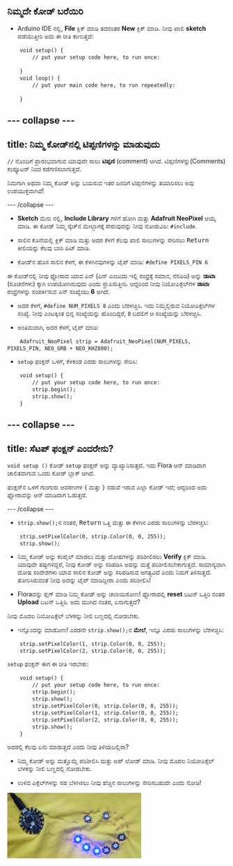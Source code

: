 ## ನಿಮ್ಮದೇ ಕೋಡ್ ಬರೆಯಿರಿ

+ Arduino IDE ನಲ್ಲಿ, **File** ಕ್ಲಿಕ್ ಮಾಡಿ ತದನಂತರ **New** ಕ್ಲಿಕ್ ಮಾಡಿ. ನೀವು ಖಾಲಿ **sketch** ಪಡೆಯುತ್ತೀರಿ ಅದು ಈ ರೀತಿ ಕಾಣುತ್ತದೆ:
```
    void setup() {
        // put your setup code here, to run once:

    }
    void loop() {
        // put your main code here, to run repeatedly:

    }
```

--- collapse ---
---
title: ನಿಮ್ಮ ಕೋಡ್‌ನಲ್ಲಿ ಟಿಪ್ಪಣಿಗಳನ್ನು ಮಾಡುವುದು
---

`//` ನೊಂದಿಗೆ ಪ್ರಾರಂಭವಾಗುವ ಯಾವುದೇ ಸಾಲು **ಟಿಪ್ಪಣಿ** (comment) ಆಗಿದೆ. ಟಿಪ್ಪಣಿಗಳನ್ನು(Comments) ಕಂಪ್ಯೂಟರ್ ನಿಂದ ಕಡೆಗಣಿಸಲಾಗುತ್ತದೆ.

ನಿಮಗಾಗಿ ಅಥವಾ ನಿಮ್ಮ ಕೋಡ್ ಅನ್ನು ಬಯಸುವ ಇತರ ಜನರಿಗೆ ಟಿಪ್ಪಣಿಗಳನ್ನು ತಯಾರಿಸಲು ಅವು ಉಪಯುಕ್ತವಾಗಿವೆ!

--- /collapse ---

+ **Sketch** ಮೆನು ನಲ್ಲಿ, **Include Library**‌ ಗಳಿಗೆ ಹೋಗಿ ಮತ್ತು **Adafruit NeoPixel** ಆಯ್ಕೆ ಮಾಡಿ. ಈ ಕೋಡ್ ನಿಮ್ಮ ಸ್ಕೆಚ್‌ನ ಮೇಲ್ಭಾಗಕ್ಕೆ ಸೇರುವುದನ್ನು ನೀವು ನೋಡುವಿರಿ: `#include`.

+ ಸಾಲಿನ ಕೊನೆಯಲ್ಲಿ ಕ್ಲಿಕ್ ಮಾಡಿ ಮತ್ತು ಅದರ ಕೆಳಗೆ ಕೆಲವು ಖಾಲಿ ಸಾಲುಗಳನ್ನು ಸೇರಿಸಲು <kbd>Return</kbd> ಕೀಲಿಯನ್ನು ಕೆಲವು ಬಾರಿ ಹಿಟ್ ಮಾಡಿ.

+ ಕೋಡ್‌ನ ಹೊಸ ಸಾಲಿನ ಕೆಳಗೆ, ಈ ಕೆಳಗಿನವುಗಳನ್ನು ಟೈಪ್ ಮಾಡಿ: `#define PIXELS_PIN 6`

ಈ ಕೋಡ್‌ನಲ್ಲಿ ನೀವು ಫ್ಲೋರಾದ ಯಾವ ಪಿನ್ (ಪಿನ್ ಎಂಬುದು ಇಲ್ಲಿ ರಂಧ್ರಕ್ಕೆ ಸಮಾನ, ನೆನಪಿಡಿ) ಅನ್ನು **ಡಾಟಾ** \(ಸೂಚನೆಗಳು\) ಕ್ಕಾಗಿ ಉಪಯೋಗಿಸುವುದು ಎಂದು ಸ್ಥಾಪಿಸುತ್ತೀರಿ. ಆದ್ದರಿಂದ ನೀವು ನಿಯೋಪಿಕ್ಸೆಲ್‌ಗಳ **ಡಾಟಾ** ರಂಧ್ರಗಳನ್ನು ಸಂಪರ್ಕಿಸುವ ಪಿನ್ ಸಂಖ್ಯೆಯು **6** ಆಗಿದೆ.

+ ಅದರ ಕೆಳಗೆ, `#define NUM_PIXELS 8` ಎಂದು ಬೆರಳಚ್ಚಿಸಿ. ಇದು ನಿಮ್ಮಲ್ಲಿರುವ ನಿಯೋಪಿಕ್ಸೆಲ್‌ಗಳ ಸಂಖ್ಯೆ. ನೀವು ಎಂಟಕ್ಕಿಂತ ಭಿನ್ನ ಸಂಖ್ಯೆಯನ್ನು ಹೊಂದಿದ್ದರೆ, `8` ಬದಲಿಗೆ ಆ ಸಂಖ್ಯೆಯನ್ನು ಬೆರಳಚ್ಚಿಸಿ.

+ ಅಂತಿಮವಾಗಿ, ಅದರ ಕೆಳಗೆ, ಟೈಪ್ ಮಾಡಿ:

``` 
    Adafruit_NeoPixel strip = Adafruit_NeoPixel(NUM_PIXELS, PIXELS_PIN, NEO_GRB + NEO_KHZ800);
```

+ `setup` ಫಂಕ್ಷನ್ ಒಳಗೆ, ಕೆಳಕಂಡ ಎರಡು ಸಾಲುಗಳನ್ನು ಸೇರಿಸಿ:

``` 
    void setup() {
        // put your setup code here, to run once:
        strip.begin();
        strip.show();
    }
```

--- collapse ---
---
title: ಸೆಟಪ್ ಫಂಕ್ಷನ್ ಎಂದರೇನು?
---

`void setup ()` ಕೋಡ್ `setup` ಫಂಕ್ಷನ್ ಅನ್ನು ವ್ಯಾಖ್ಯಾನಿಸುತ್ತದೆ. ಇದು Flora ಆನ್ ಮಾಡಿದಾಗ ಚಾಲಿತವಾಗುವ ಒಂದು ಕೋಡ್‌ ಬ್ಲಾಕ್ ಆಗಿದೆ.

ಫಂಕ್ಷನ್‌ನ ಒಳಗೆ ಗುಂಗುರು ಆವರಣಗಳ `{` ಮತ್ತು `}` ನಡುವೆ ಇರುವ ಎಲ್ಲಾ ಕೋಡ್ ಇದೆ; ಆದ್ದರಿಂದ ಅದು ಫ್ಲೋರಾವನ್ನು ಆನ್ ಮಾಡಿದಾಗ ಓಡುತ್ತದೆ.

--- /collapse ---

+ `strip.show();`ನ ನಂತರ, <kbd>Return</kbd> ಒತ್ತಿ ಮತ್ತು ಈ ಕೆಳಗಿನ ಎರಡು ಸಾಲುಗಳನ್ನು ಬೆರಳಚ್ಚಿಸಿ:

``` 
    strip.setPixelColor(0, strip.Color(0, 0, 255));
    strip.show();
```

+ ನಿಮ್ಮ ಕೋಡ್ ಅನ್ನು ಕಂಪೈಲ್ ಮಾಡಲು ಮತ್ತು ದೋಷಗಳನ್ನು ಪರಿಶೀಲಿಸಲು **Verify** ಕ್ಲಿಕ್ ಮಾಡಿ. ಯಾವುದೇ ತಪ್ಪುಗಳಿದ್ದರೆ, ನೀವು ಕೋಡ್ ಅನ್ನು ಸರಿಪಡಿಸಿ ಅದನ್ನು ಮತ್ತೆ ಪರಿಶೀಲಿಸಬೇಕಾಗುತ್ತದೆ. ಸಾಮಾನ್ಯವಾಗಿ ದೋಷ ಸಂದೇಶಗಳು ಯಾವ ಸಾಲಿನ ಕೋಡ್ ಅನ್ನು ಸರಿಪಡಿಸುವ ಅಗತ್ಯವಿದೆ ಎಂದು ನಿಮಗೆ ತಿಳಿಸುತ್ತದೆ. ತೋರಿಸಿರುವಂತೆ ನೀವು ಅದನ್ನು ಟೈಪ್ ಮಾಡಿದ್ದೀರಾ ಎಂದು ಪರಿಶೀಲಿಸಿ!

+ Floraವನ್ನು ಪ್ಲಗ್ ಮಾಡಿ ನಿಮ್ಮ ಕೋಡ್ ಅನ್ನು ಚಲಾಯಿಸೋಣ! ಫ್ಲೋರಾದಲ್ಲಿ **reset** ಬಟನ್ ಒತ್ತಿರಿ ನಂತರ **Upload** ಬಟನ್ ಒತ್ತಿರಿ. ಅದು ಮುಗಿದ ನಂತರ, ಏನಾಗುತ್ತದೆ?

ನೀವು ಮೊದಲ ನಿಯೋಪಿಕ್ಸೆಲ್ ಬೆಳಕನ್ನು ನೀಲಿ ಬಣ್ಣದಲ್ಲಿ ನೋಡಬೇಕು.

+ ಇನ್ನೊಂದನ್ನು ಮಾಡೋಣ! ಎರಡನೇ `strip.show();`ನ **ಮೇಲೆ**, ಇನ್ನೂ ಎರಡು ಸಾಲುಗಳನ್ನು ಬೆರಳಚ್ಚಿಸಿ:

```
    strip.setPixelColor(1, strip.Color(0, 0, 255));
    strip.setPixelColor(2, strip.Color(0, 0, 255));
```

`setup` ಫಂಕ್ಷನ್ ಈಗ ಈ ರೀತಿ ಇರಬೇಕು:

``` 
    void setup() {
        // put your setup code here, to run once:
        strip.begin();
        strip.show();
        strip.setPixelColor(0, strip.Color(0, 0, 255));
        strip.setPixelColor(1, strip.Color(0, 0, 255));
        strip.setPixelColor(2, strip.Color(0, 0, 255));
        strip.show();
    }
```

ಅದರಲ್ಲಿ ಕೆಲವು ಏನು ಮಾಡುತ್ತದೆ ಎಂದು ನೀವು ತಿಳಿಯಬಲ್ಲಿರಾ?

+ ನಿಮ್ಮ ಕೋಡ್ ಅನ್ನು ಮತ್ತೊಮ್ಮೆ ಪರಿಶೀಲಿಸಿ ಮತ್ತು ಅಪ್ ಲೋಡ್ ಮಾಡಿ. ನೀವು ಮೊದಲ ನಿಯೋಪಿಕ್ಸೆಲ್ ಬೆಳಕನ್ನು ನೀಲಿ ಬಣ್ಣದಲ್ಲಿ ನೋಡಬೇಕು.

+ ಉಳಿದ ಪಿಕ್ಸೆಲ್‌ಗಳನ್ನು ಸಹ ಬೆಳಗಿಸಲು ನೀವು ಹೆಚ್ಚಿನ ಸಾಲುಗಳನ್ನು ಸೇರಿಸಬಹುದೇ ಎಂದು ನೋಡಿ!

![](images/threeBlue.png)



